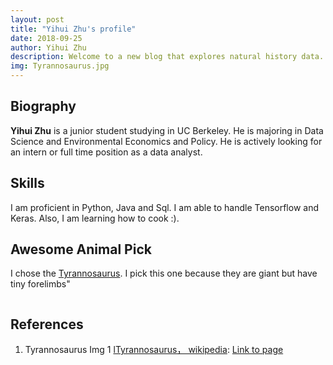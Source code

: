 ```yaml
---
layout: post
title: "Yihui Zhu's profile"
date: 2018-09-25
author: Yihui Zhu
description: Welcome to a new blog that explores natural history data.
img: Tyrannosaurus.jpg
---
```


## Biography

**Yihui Zhu** is a junior student studying in UC Berkeley. He is majoring in Data Science and Environmental Economics and Policy. He is actively looking for an intern or full time position as a data analyst.


## Skills

I am proficient in Python, Java and Sql. I am able to handle Tensorflow and Keras. Also, I am learning how to cook :).

## Awesome Animal Pick

I chose the [Tyrannosaurus](https://en.wikipedia.org/wiki/Tyrannosaurus). I pick this one because they are giant but have tiny forelimbs"

<center><p><img src="../assets/img/Tyrannosaurus.jpg" alt=""></p></center>

## References

1. Tyrannosaurus Img 1 [lTyrannosaurus， wikipedia](https://en.wikipedia.org/wiki/Tyrannosaurus#/media/File:Tyrannosaurus_Rex_Holotype.jpg): [Link to page](https://en.wikipedia.org/wiki/Tyrannosaurus)
